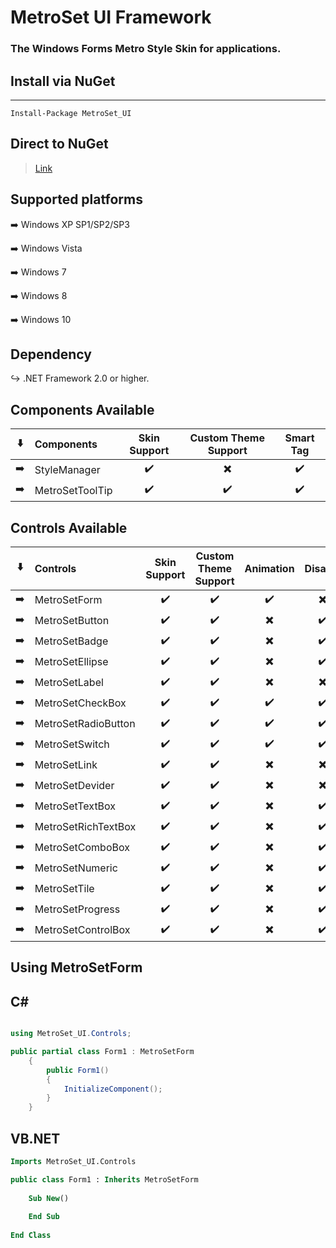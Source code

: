 MetroSet UI Framework
=====================
### The Windows Forms Metro Style Skin for applications.

## 

## Install via NuGet
------------------
    Install-Package MetroSet_UI

## Direct to NuGet

> [Link](https://www.nuget.org/packages/MetroSet_UI/)

## 

Supported platforms
-------------------
:arrow_right: Windows XP SP1/SP2/SP3

:arrow_right: Windows Vista

:arrow_right: Windows 7

:arrow_right: Windows 8

:arrow_right: Windows 10

## 

Dependency
------------
:arrow_right_hook: .NET Framework 2.0 or higher.

## 

## Components Available

:arrow_down: | Components | Skin Support | Custom Theme Support | Smart Tag
:---:|:---|:---:|:---:|:---:|
:arrow_right: | StyleManager |:heavy_check_mark:|:heavy_multiplication_x:|:heavy_check_mark:
:arrow_right: | MetroSetToolTip |:heavy_check_mark:|:heavy_check_mark:|:heavy_check_mark:

## 

## Controls Available


:arrow_down: | Controls | Skin Support | Custom Theme Support | Animation | Disable | Smart Tag
:---:|:---|:---:|:---:|:---:|:---:|:---:|
:arrow_right: | MetroSetForm |:heavy_check_mark:|:heavy_check_mark:|:heavy_check_mark:|:heavy_multiplication_x:|:heavy_multiplication_x:
:arrow_right: | MetroSetButton |:heavy_check_mark:|:heavy_check_mark:|:heavy_multiplication_x:|:heavy_check_mark:|:heavy_check_mark:
:arrow_right: | MetroSetBadge |:heavy_check_mark:|:heavy_check_mark:|:heavy_multiplication_x:|:heavy_check_mark:|:heavy_check_mark:
:arrow_right: | MetroSetEllipse |:heavy_check_mark:|:heavy_check_mark:|:heavy_multiplication_x:|:heavy_check_mark:|:heavy_check_mark:
:arrow_right: | MetroSetLabel |:heavy_check_mark:|:heavy_check_mark:|:heavy_multiplication_x:|:heavy_multiplication_x:|:heavy_check_mark:
:arrow_right: | MetroSetCheckBox |:heavy_check_mark:|:heavy_check_mark:|:heavy_check_mark:|:heavy_check_mark:|:heavy_check_mark:
:arrow_right: | MetroSetRadioButton |:heavy_check_mark:|:heavy_check_mark:|:heavy_check_mark:|:heavy_check_mark:|:heavy_check_mark:
:arrow_right: | MetroSetSwitch |:heavy_check_mark:|:heavy_check_mark:|:heavy_check_mark:|:heavy_check_mark:|:heavy_check_mark:
:arrow_right: | MetroSetLink |:heavy_check_mark:|:heavy_check_mark:|:heavy_multiplication_x:|:heavy_multiplication_x:|:heavy_check_mark:
:arrow_right: | MetroSetDevider |:heavy_check_mark:|:heavy_check_mark:|:heavy_multiplication_x:|:heavy_multiplication_x:|:heavy_check_mark:
:arrow_right: | MetroSetTextBox |:heavy_check_mark:|:heavy_check_mark:|:heavy_multiplication_x:|:heavy_check_mark:|:heavy_check_mark:
:arrow_right: | MetroSetRichTextBox |:heavy_check_mark:|:heavy_check_mark:|:heavy_multiplication_x:|:heavy_check_mark:|:heavy_check_mark:
:arrow_right: | MetroSetComboBox |:heavy_check_mark:|:heavy_check_mark:|:heavy_multiplication_x:|:heavy_check_mark:|:heavy_check_mark:
:arrow_right: | MetroSetNumeric |:heavy_check_mark:|:heavy_check_mark:|:heavy_multiplication_x:|:heavy_check_mark:|:heavy_check_mark:
:arrow_right: | MetroSetTile |:heavy_check_mark:|:heavy_check_mark:|:heavy_multiplication_x:|:heavy_check_mark:|:heavy_check_mark:
:arrow_right: | MetroSetProgress |:heavy_check_mark:|:heavy_check_mark:|:heavy_multiplication_x:|:heavy_check_mark:|:heavy_check_mark:
:arrow_right: | MetroSetControlBox |:heavy_check_mark:|:heavy_check_mark:|:heavy_multiplication_x:|:heavy_check_mark:|:heavy_check_mark:

## 

## Using MetroSetForm


## C#

```cs

using MetroSet_UI.Controls;

public partial class Form1 : MetroSetForm
    {
        public Form1()
        {
            InitializeComponent();
        }
    }

```

## VB.NET

```vb
Imports MetroSet_UI.Controls

public class Form1 : Inherits MetroSetForm
    
    Sub New()
    
    End Sub
    
End Class
```



